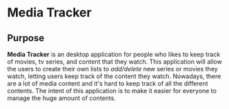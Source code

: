 # Media Tracker
## Purpose


**Media Tracker** is an desktop application for people who likes to keep track of movies, tv series, and content that they watch. 
This application will allow the users to create their own lists to *add/delete* new series or movies they watch, letting users
keep track of the content they watch. Nowadays, there are a lot of media content and it's hard to keep track of all the different
contents. The intent of this application is to make it easier for everyone to manage the huge amount of contents.